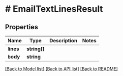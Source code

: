 # # EmailTextLinesResult

## Properties

Name | Type | Description | Notes
------------ | ------------- | ------------- | -------------
**lines** | **string[]** |  | 
**body** | **string** |  | 

[[Back to Model list]](../../README#documentation-for-models) [[Back to API list]](../../README#documentation-for-api-endpoints) [[Back to README]](../../README)


